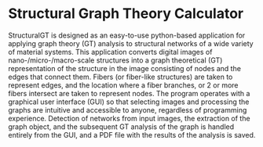 # Structural Graph Theory Calculator

StructuralGT is designed as an easy-to-use python-based application for applying graph theory (GT) analysis to structural networks of a wide variety of material systems. This application converts digital images of nano-/micro-/macro-scale structures into a graph theoretical (GT) representation of the structure in the image consisting of nodes and the edges that connect them. Fibers (or fiber-like structures) are taken to represent edges, and the location where a fiber branches, or 2 or more fibers intersect are taken to represent nodes. The program operates with a graphical user interface (GUI) so that selecting images and processing the graphs are intuitive and accessible to anyone, regardless of programming experience. Detection of networks from input images, the extraction of the graph object, and the subsequent GT analysis of the graph is handled entirely from the GUI, and a PDF file with the results of the analysis is saved.